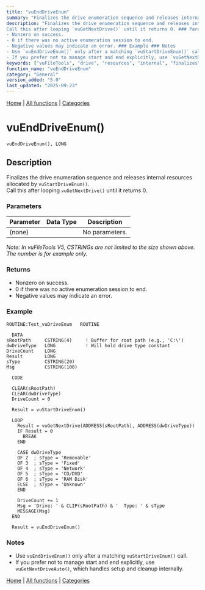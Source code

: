 ```yaml
---
title: "vuEndDriveEnum"
summary: "Finalizes the drive enumeration sequence and releases internal resources allocated by `vuStartDriveEnum()`."
description: "Finalizes the drive enumeration sequence and releases internal resources allocated by `vuStartDriveEnum()`.  
Call this after looping `vuGetNextDrive()` until it returns 0. ### Parameters _Note: In vuFileTools V5, CSTRINGs are not limited to the size shown above. The number is for example only._ ### Returns
- Nonzero on success.  
- 0 if there was no active enumeration session to end.  
- Negative values may indicate an error. ### Example ### Notes
- Use `vuEndDriveEnum()` only after a matching `vuStartDriveEnum()` call.  
- If you prefer not to manage start and end explicitly, use `vuGetNextDriveAuto()`, which handles setup and cleanup internally. [Home](../index.md) | [All functions](index.md) | [Categories](../categories/index.md)"
keywords: ["vuFileTools", "drive", "resources", "internal", "finalizes", "vuenddriveenum", "releases", "general", "allocated", "Clarion", "enumeration", "Windows"]
function_name: "vuEndDriveEnum"
category: "General"
version_added: "5.0"
last_updated: "2025-09-23"
---
```


[Home](../index.md) | [All functions](index.md) | [Categories](../categories/index.md)

# vuEndDriveEnum()

```Prototype
vuEndDriveEnum(), LONG
```


## Description
Finalizes the drive enumeration sequence and releases internal resources allocated by `vuStartDriveEnum()`.  
Call this after looping `vuGetNextDrive()` until it returns 0.

### Parameters

| Parameter | Data Type | Description |
|-----------|-----------|-------------|
| (none)    |           | No parameters. |

_Note: In vuFileTools V5, CSTRINGs are not limited to the size shown above. The number is for example only._

### Returns
- Nonzero on success.  
- 0 if there was no active enumeration session to end.  
- Negative values may indicate an error.

### Example

```Clarion
ROUTINE:Test_vuDriveEnum   ROUTINE

  DATA
sRootPath     CSTRING(4)     ! Buffer for root path (e.g., 'C:\')
dwDriveType   LONG           ! Will hold drive type constant
DriveCount    LONG
Result        LONG
sType         CSTRING(20)
Msg           CSTRING(100)

  CODE

  CLEAR(sRootPath)
  CLEAR(dwDriveType)
  DriveCount = 0

  Result = vuStartDriveEnum()

  LOOP
    Result = vuGetNextDrive(ADDRESS(sRootPath), ADDRESS(dwDriveType))
    IF Result = 0
      BREAK
    END

    CASE dwDriveType
    OF 2  ; sType = 'Removable'
    OF 3  ; sType = 'Fixed'
    OF 4  ; sType = 'Network'
    OF 5  ; sType = 'CD/DVD'
    OF 6  ; sType = 'RAM Disk'
    ELSE  ; sType = 'Unknown'
    END

    DriveCount += 1
    Msg = 'Drive: ' & CLIP(sRootPath) & '  Type: ' & sType
    MESSAGE(Msg)
  END

  Result = vuEndDriveEnum()
```

### Notes
- Use `vuEndDriveEnum()` only after a matching `vuStartDriveEnum()` call.  
- If you prefer not to manage start and end explicitly, use `vuGetNextDriveAuto()`, which handles setup and cleanup internally.

[Home](../index.md) | [All functions](index.md) | [Categories](../categories/index.md)
